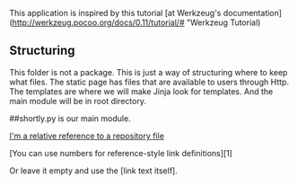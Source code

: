 This application is inspired by this tutorial [at Werkzeug's documentation](http://werkzeug.pocoo.org/docs/0.11/tutorial/# "Werkzeug Tutorial)

## Structuring
This folder is not a package. This is just a way of structuring where to keep what files. The static page has files that are available to users through Http. The templates are where we will make Jinja look for templates. And the main module will be in root directory.

##shortly.py is our main module.



[I'm a relative reference to a repository file](../blob/master/LICENSE)

[You can use numbers for reference-style link definitions][1]

Or leave it empty and use the [link text itself].
